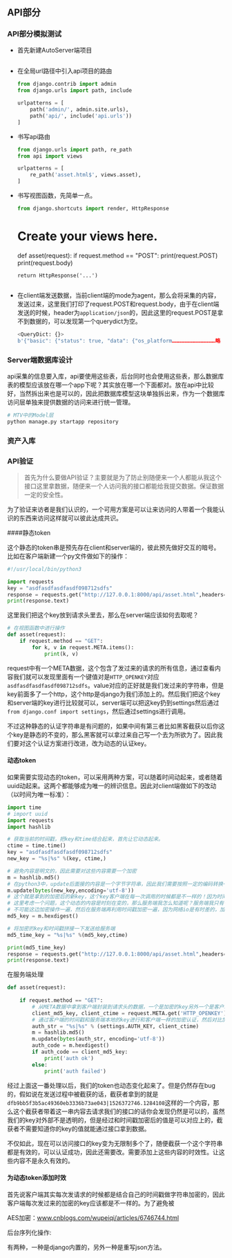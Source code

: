 # 

## API部分



### API部分模拟测试

- 首先新建AutoServer端项目

  ```python
  
  ```

- 在全局url路径中引入api项目的路由

  ```python
  from django.contrib import admin
  from django.urls import path, include

  urlpatterns = [
      path('admin/', admin.site.urls),
      path('api/', include('api.urls'))
  ]
  ```

- 书写api路由

  ```python
  from django.urls import path, re_path
  from api import views

  urlpatterns = [
      re_path('asset.html$', views.asset),
  ]
  ```

- 书写视图函数，先简单一点。

  ```python
  from django.shortcuts import render, HttpResponse
  ```


  # Create your views here.
  def asset(request):
      if request.method == "POST":
          print(request.POST)
          print(request.body)

      return HttpResponse('...')

  ```

- 在client端发送数据，当前client端的mode为agent，那么会将采集的内容，发送过来，这里我们打印了request.POST和request.body，由于在client端发送的时候，header为`application/json`的，因此这里的request.POST是拿不到数据的，可以发现第一个querydict为空。

  ```python
  <QueryDict: {}>
  b'{"basic": {"status": true, "data": {"os_platform……………………………………略
  ```

### Server端数据库设计

api采集的信息要入库，api要使用这些表，后台同时也会使用这些表，那么数据库表的模型应该放在哪一个app下呢？其实放在哪一个下面都对。放在api中比较好，当然拆出来也是可以的，因此把数据库模型这块单独拆出来，作为一个数据库访问层单独来提供数据的访问来进行统一管理。

```python
# MTV中的Model层
python manage.py startapp repository
```

### 资产入库







### API验证

> 首先为什么要做API验证？主要就是为了防止别随便来一个人都能从我这个接口这里拿数据，随便来一个人访问我的接口都能给我提交数据。保证数据一定的安全性。

为了验证来访者是我们认识的，一个可用方案是可以让来访问的人带着一个我能认识的东西来访问这样就可以彼此达成共识。

####静态token

这个静态的token串是预先存在client和server端的，彼此预先做好交互的暗号。比如在客户端新建一个py文件做如下的操作：

```python
#!/usr/local/bin/python3

import requests
key = "asdfasdfasdfasdf098712sdfs"
response = requests.get("http://127.0.0.1:8000/api/asset.html",headers={'OpenKey':key})
print(response.text)
```

这里我们把这个key放到请求头里去，那么在server端应该如何去取呢？

```python
# 在视图函数中进行操作
def asset(request):
    if request.method == "GET":
        for k, v in request.META.items():
            print(k, v)
```

request中有一个META数据，这个包含了发过来的请求的所有信息，通过查看内容我们就可以发现里面有一个键值对是`HTTP_OPENKEY`对应`asdfasdfasdfasdf098712sdfs`。value对应的正好就是我们发过来的字符串，但是key前面多了一个http，这个http是django为我们添加上的。然后我们把这个key和server端的key进行比较就可以，server端可以把这key扔到settings然后通过`from django.conf import settings`，然后通过settings进行调用。

不过这种静态的认证字符串是有问题的，如果中间有第三者比如黑客截获以后你这个key是静态的不变的，那么黑客就可以拿过来自己写一个去为所欲为了。因此我们要对这个认证方案进行改进，改为动态的认证key。

#### 动态token

如果需要实现动态的token，可以采用两种方案，可以随着时间动起来，或者随着uuid动起来。这两个都能够成为唯一的辨识信息。因此对client端做如下的改动（以时间为唯一标准）：

```python
import time
# import uuid
import requests
import hashlib

# 获取当前的时间戳，把key和time结合起来，首先让它动态起来。
ctime = time.time()
key = "asdfasdfasdfasdf098712sdfs"
new_key = "%s|%s" %(key, ctime,)

# 避免内容是明文的，因此需要对这些内容需要一个加密
m = hashlib.md5()
# 在python3中，update后面接的内容是一个字节字符串，因此我们需要按照一定的编码转换一下
m.update(bytes(new_key,encoding='utf-8'))
# 这个就是拿到的加密后的新key，这个key客户端在每一次调用的时候都是不一样的！因为时间戳在变。
# 这里考虑一个问题，这个动态的内容是时刻在变的，那么服务端我怎么知道呢？服务端我只有一个key啊
# 不可能这边加密操作一遍，然后在服务端再利用时间戳加密一遍，因为网络io是有时差的，加密后的值必定是不一样的，因此这里我们要把这个当前加密的时间戳给服务端发送过去才可以。
md5_key = m.hexdigest()

# 将加密的key和时间戳拼接一下发送给服务端
md5_time_key = "%s|%s" %(md5_key,ctime)

print(md5_time_key)
response = requests.get("http://127.0.0.1:8000/api/asset.html",headers={'OpenKey':md5_time_key})
print(response.text)
```

在服务端处理

```python
def asset(request):
    
    if request.method == "GET":
        # 从META数据中拿到客户端封装到请求头的数据，一个是加密的key另外一个是客户端的时间戳
        client_md5_key, client_ctime = request.META.get('HTTP_OPENKEY').split('|')
        # 通过客户端的时间戳和服务端本地的key进行和客户端一样的加密认证，然后对比加密后值
        auth_str = "%s|%s" % (settings.AUTH_KEY, client_ctime)
        m = hashlib.md5()
        m.update(bytes(auth_str, encoding='utf-8'))
        auth_code = m.hexdigest()
        if auth_code == client_md5_key:
            print('auth ok')
        else:
            print('auth failed')
```

经过上面这一番处理以后，我们的token也动态变化起来了。但是仍然存在bug的，假如说在发送过程中被截获的话，截获者拿到的就是`dfb9bb5f3b5ac49360eb3336b73ae043|1526372746.1284108`这样的一个内容，那么这个截获者带着这一串内容去请求我们的接口的话你会发现仍然是可以的，虽然我们的key对外部不是透明的，但是经过和时间戳加密后的值是可以对应上的，截获者不需要知道你的key的值就能通过接口拿到数据。

不仅如此，现在可以访问接口的key变为无限制多个了，随便截获一个这个字符串都是有效的，可以认证成功，因此还需要改。需要添加上这些内容的时效性。让这些内容不是永久有效的。

#### 为动态token添加时效

首先说客户端其实每次发请求的时候都是结合自己的时间戳做字符串加密的，因此客户端每次发过来的加密的key应该都是不一样的。为了避免被





AES加密：www.cnblogs.com/wupeiqi/articles/6746744.html





后台序列化操作:

有两种，一种是django内置的，另外一种是重写json方法。

